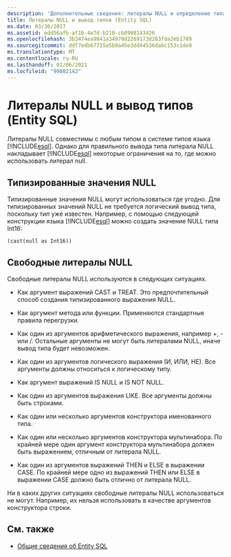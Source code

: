 ```yaml
---
description: 'Дополнительные сведения: литералы NULL и определение типа (Entity SQL)'
title: Литералы NULL и вывод типов (Entity SQL)
ms.date: 03/30/2017
ms.assetid: edd56afb-af1b-4e7d-b210-cb8998143426
ms.openlocfilehash: 3b3474ea9841a34970d2269173d263fda2eb1789
ms.sourcegitcommit: ddf7edb67715a5b9a45e3dd44536dabc153c1de0
ms.translationtype: MT
ms.contentlocale: ru-RU
ms.lasthandoff: 02/06/2021
ms.locfileid: "99802142"
---
```

# <a name="null-literals-and-type-inference-entity-sql"></a>Литералы NULL и вывод типов (Entity SQL)

Литералы NULL совместимы с любым типом в системе типов языка [!INCLUDE[esql](../../../../../../includes/esql-md.md)]. Однако для правильного вывода типа литерала NULL накладывает [!INCLUDE[esql](../../../../../../includes/esql-md.md)] некоторые ограничения на то, где можно использовать литерал null.  
  
## <a name="typed-nulls"></a>Типизированные значения NULL  

 Типизированные значения NULL могут использоваться где угодно. Для типизированных значений NULL не требуется логический вывод типа, поскольку тип уже известен. Например, с помощью следующей конструкции языка [!INCLUDE[esql](../../../../../../includes/esql-md.md)] можно создать значение NULL типа Int16:  
  
 `(cast(null as Int16))`  
  
## <a name="free-floating-null-literals"></a>Свободные литералы NULL   

 Свободные литералы NULL используются в следующих ситуациях.  
  
- Как аргумент выражений CAST и TREAT. Это предпочтительный способ создания типизированного выражения NULL.  
  
- Как аргумент метода или функции. Применяются стандартные правила перегрузки.  
  
- Как один из аргументов арифметического выражения, например +, - или /. Остальные аргументы не могут быть литералами NULL, иначе вывод типа будет невозможен.  
  
- Как один из аргументов логического выражения (И, ИЛИ, НЕ). Все аргументы должны относиться к логическому типу.  
  
- Как аргумент выражений IS NULL и IS NOT NULL.  
  
- Как один из аргументов выражения LIKE. Все аргументы должны быть строками.  
  
- Как один или несколько аргументов конструктора именованного типа.  
  
- Как один или несколько аргументов конструктора мультинабора. По крайней мере один аргумент конструктора мультинабора должен быть выражением, отличным от литерала NULL.  
  
- Как один из аргументов выражений THEN и ELSE в выражении CASE. По крайней мере одно из выражений THEN или ELSE в выражении CASE должно быть отлично от литерала NULL.  
  
 Ни в каких других ситуациях свободные литералы NULL использоваться не могут. Например, их нельзя использовать в качестве аргументов конструктора строки.  
  
## <a name="see-also"></a>См. также

- [Общие сведения об Entity SQL](entity-sql-overview.md)

